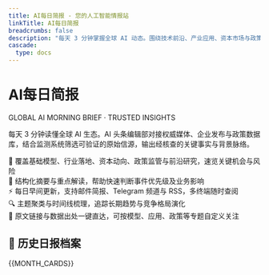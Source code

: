 ```yaml
---
title: AI每日简报 - 您的人工智能情报站
linkTitle: AI每日简报
breadcrumbs: false
description: "每天 3 分钟掌握全球 AI 动态。围绕技术前沿、产业应用、资本市场与政策环境，AI 头条编辑部甄别可信信源，提供结构化摘要、要点判断与原文链接，支持邮件、Telegram、RSS 订阅。"
cascade:
  type: docs
---
```


<div class="newspaper-masthead border-b-4 border-double border-gray-900 dark:border-gray-100 pb-8 mb-12">
  <div class="text-center">
    <h1 class="page-title text-5xl md:text-6xl font-bold mb-4 font-serif text-gray-900 dark:text-gray-100">
      AI每日简报
    </h1>
    <div class="sub-head-en text-lg md:text-xl text-gray-600 dark:text-gray-400 italic mb-3">
      GLOBAL AI MORNING BRIEF · TRUSTED INSIGHTS
    </div>
    <p class="text-base md:text-lg text-gray-600 dark:text-gray-400 max-w-3xl mx-auto mb-6">
      每天 3 分钟读懂全球 AI 生态。AI 头条编辑部对接权威媒体、企业发布与政策数据库，结合监测系统筛选可验证的原始信源，输出经核查的关键事实与背景脉络。
    </p>
    <div class="max-w-4xl mx-auto">
      <div class="grid md:grid-cols-2 gap-4 text-sm text-gray-600 dark:text-gray-400">
        <div class="flex items-center justify-center">
          <span class="mr-2">🎯</span>
          覆盖基础模型、行业落地、资本动向、政策监管与前沿研究，速览关键机会与风险
        </div>
        <div class="flex items-center justify-center">
          <span class="mr-2">🧭</span>
          结构化摘要与重点解读，帮助快速判断事件优先级及业务影响
        </div>
        <div class="flex items-center justify-center">
          <span class="mr-2">⚡</span>
          每日早间更新，支持邮件简报、Telegram 频道与 RSS，多终端随时查阅
        </div>
        <div class="flex items-center justify-center">
          <span class="mr-2">🔍</span>
          主题聚类与时间线梳理，追踪长期趋势与竞争格局演化
        </div>
        <div class="flex items-center justify-center">
          <span class="mr-2">🤝</span>
          原文链接与数据出处一键直达，可按模型、应用、政策等专题自定义关注
        </div>
      </div>
    </div>
  </div>
</div>

<div class="newspaper-archive hx-mt-12">
  <h2 class="section-title text-3xl font-bold mb-8 text-center font-serif border-b-2 border-gray-900 dark:border-gray-100 pb-4">
    📅 历史日报档案
  </h2>
  
  <div class="newspaper-grid grid gap-6 md:grid-cols-2 lg:grid-cols-3 xl:grid-cols-4">
    {{MONTH_CARDS}}
  </div>
</div>
